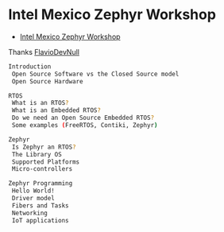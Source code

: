 # Intel Mexico Zephyr Workshop

- [Intel Mexico Zephyr Workshop](https://www.gitbook.com/book/flaviodevnull/rtos/details)

Thanks [FlavioDevNull](https://www.gitbook.com/@flaviodevnull)

```sh
Introduction
 Open Source Software vs the Closed Source model
 Open Source Hardware

RTOS
 What is an RTOS?
 What is an Embedded RTOS?
 Do we need an Open Source Embedded RTOS?
 Some examples (FreeRTOS, Contiki, Zephyr)

Zephyr
 Is Zephyr an RTOS?
 The Library OS
 Supported Platforms
 Micro-controllers

Zephyr Programming
 Hello World!
 Driver model
 Fibers and Tasks
 Networking
 IoT applications
```